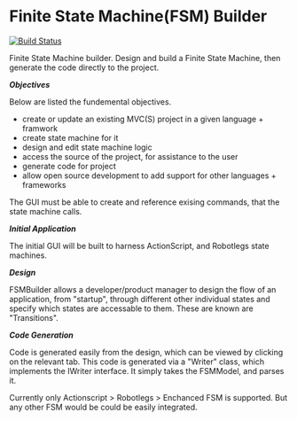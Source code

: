Finite State Machine(FSM) Builder 
=================================

[![Build Status](https://buildhive.cloudbees.com/job/matthewhare/job/fsmbuilder/badge/icon)](https://buildhive.cloudbees.com/job/matthewhare/job/fsmbuilder/)

Finite State Machine builder. Design and build a Finite State Machine, then generate the code directly to the project.


***Objectives***

Below are listed the fundemental objectives.

- create or update an existing MVC(S) project in a given language + framwork
- create state machine for it
- design and edit state machine logic
- access the source of the project, for assistance to the user
- generate code for project
- allow open source development to add support for other languages + frameworks

The GUI must be able to create and reference exising commands, that the state machine calls.

***Initial Application***

The initial GUI will be built to harness ActionScript, and Robotlegs state machines.


***Design***


FSMBuilder allows a developer/product manager to design the flow of an application, from "startup", through different other individual states and specify which states are accessable to them. These are known are "Transitions".

***Code Generation***

Code is generated easily from the design, which can be viewed by clicking on the relevant tab. This code is generated via a "Writer" class, which implements the IWriter interface. It simply takes the FSMModel, and parses it.

Currently only Actionscript > Robotlegs > Enchanced FSM is supported. But any other FSM would be could be easily integrated.

